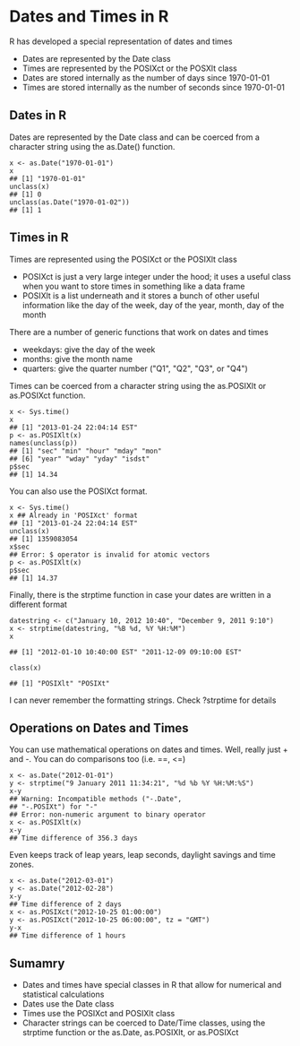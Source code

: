 # Dates and Times in R
R has developed a special representation of dates and times
* Dates are represented by the Date class
* Times are represented by the POSIXct or the POSXlt class
* Dates are stored internally as the number of days since 1970-01-01
* Times are stored internally as the number of seconds since 1970-01-01

## Dates in R
Dates are represented by the Date class and can be coerced from a character string using the as.Date() function.
```
x <- as.Date("1970-01-01")
x
## [1] "1970-01-01"
unclass(x)
## [1] 0
unclass(as.Date("1970-01-02"))
## [1] 1
```

## Times in R
Times are represented using the POSIXct or the POSIXlt class
* POSIXct is just a very large integer under the hood; it uses a useful class when you want to store times in something like a data frame
* POSIXlt is a list underneath and it stores a bunch of other useful information like the day of the week, day of the year, month, day of the month

There are a number of generic functions that work on dates and times
* weekdays: give the day of the week
* months: give the month name
* quarters: give the quarter number ("Q1", "Q2", "Q3", or "Q4")

Times can be coerced from a character string using the as.POSIXlt or as.POSIXct function.
```
x <- Sys.time()
x
## [1] "2013-01-24 22:04:14 EST"
p <- as.POSIXlt(x)
names(unclass(p))
## [1] "sec" "min" "hour" "mday" "mon"
## [6] "year" "wday" "yday" "isdst"
p$sec
## [1] 14.34
```

You can also use the POSIXct format.
```
x <- Sys.time()
x ## Already in 'POSIXct' format
## [1] "2013-01-24 22:04:14 EST"
unclass(x)
## [1] 1359083054
x$sec
## Error: $ operator is invalid for atomic vectors
p <- as.POSIXlt(x)
p$sec
## [1] 14.37
```

Finally, there is the strptime function in case your dates are written in a different format
```
datestring <- c("January 10, 2012 10:40", "December 9, 2011 9:10")
x <- strptime(datestring, "%B %d, %Y %H:%M")
x

## [1] "2012-01-10 10:40:00 EST" "2011-12-09 09:10:00 EST"

class(x)

## [1] "POSIXlt" "POSIXt"
```
I can never remember the formatting strings. Check ?strptime for details

## Operations on Dates and Times
You can use mathematical operations on dates and times. Well, really just + and -. You can do comparisons too (i.e. ==, <=)

```
x <- as.Date("2012-01-01")
y <- strptime("9 January 2011 11:34:21", "%d %b %Y %H:%M:%S")
x-y
## Warning: Incompatible methods ("-.Date", 
## "-.POSIXt") for "-"
## Error: non-numeric argument to binary operator
x <- as.POSIXlt(x)
x-y
## Time difference of 356.3 days
```

Even keeps track of leap years, leap seconds, daylight savings and time zones.

```
x <- as.Date("2012-03-01") 
y <- as.Date("2012-02-28")
x-y
## Time difference of 2 days
x <- as.POSIXct("2012-10-25 01:00:00")
y <- as.POSIXct("2012-10-25 06:00:00", tz = "GMT")
y-x
## Time difference of 1 hours
```

## Sumamry
* Dates and times have special classes in R that allow for numerical and statistical calculations
* Dates use the Date class
* Times use the POSIXct and POSIXlt class
* Character strings can be coerced to Date/Time classes, using the strptime function or the as.Date, as.POSIXlt, or as.POSIXct










